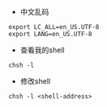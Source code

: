 - 中文乱码
```shell
export LC_ALL=en_US.UTF-8  
export LANG=en_US.UTF-8
```
- 查看我的shell
```shell
chsh -l
```
- 修改shell
```shell
chsh -l <shell-address>
```
